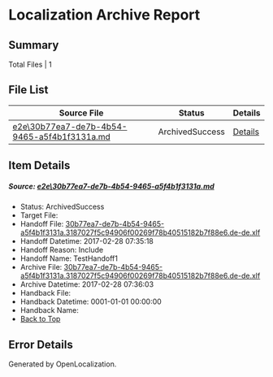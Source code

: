 # <a name='report-top'></a> Localization Archive Report

## Summary
 Total Files | 1

## File List
 Source File | Status | Details 
 ----------- | ------ | ------- 
 [e2e\30b77ea7-de7b-4b54-9465-a5f4b1f3131a.md](https://github.com/OpenLocalizationTestOrg/ol-test4/blob/e002ea46b200f1dcfe8212172dd22045ff2bc455/e2e/30b77ea7-de7b-4b54-9465-a5f4b1f3131a.md) | ArchivedSuccess | [Details](#238ab95617a65f5739d87a27e5b3d5a6bedaedfd2)

## Item Details
##### <a name='238ab95617a65f5739d87a27e5b3d5a6bedaedfd2'></a> Source: [e2e\30b77ea7-de7b-4b54-9465-a5f4b1f3131a.md](https://github.com/OpenLocalizationTestOrg/ol-test4/blob/e002ea46b200f1dcfe8212172dd22045ff2bc455/e2e/30b77ea7-de7b-4b54-9465-a5f4b1f3131a.md)
* Status: ArchivedSuccess
* Target File: 
* Handoff File: [30b77ea7-de7b-4b54-9465-a5f4b1f3131a.3187027f5c94906f00269f78b40515182b7f88e6.de-de.xlf](https://github.com/OpenLocalizationTestOrg/ol-test4-handoff/blob/60c4aa14a5db79a7b771801e420488595d0ce2f5/ol-handoff/OpenLocalizationTestOrg/ol-test4-dede/xinjiang/ht/30b77ea7-de7b-4b54-9465-a5f4b1f3131a.3187027f5c94906f00269f78b40515182b7f88e6.de-de.xlf)
* Handoff Datetime: 2017-02-28 07:35:18
* Handoff Reason: Include
* Handoff Name: TestHandoff1
* Archive File: [30b77ea7-de7b-4b54-9465-a5f4b1f3131a.3187027f5c94906f00269f78b40515182b7f88e6.de-de.xlf](https://github.com/OpenLocalizationTestOrg/ol-test4-handoff/blob/6d60edecbfee4c4b51bddee0871d0daa87be78f5/ol-archive/OpenLocalizationTestOrg/ol-test4-dede/xinjiang/ht/30b77ea7-de7b-4b54-9465-a5f4b1f3131a.3187027f5c94906f00269f78b40515182b7f88e6.de-de.xlf)
* Archive Datetime: 2017-02-28 07:36:03
* Handback File: 
* Handback Datetime: 0001-01-01 00:00:00
* Handback Name: 
* [Back to Top](#report-top)


## Error Details

Generated by OpenLocalization.
